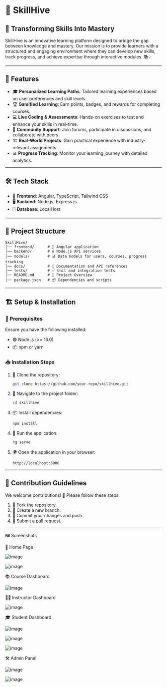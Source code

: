﻿# 🚀 SkillHive 

## 🌟 Transforming Skills Into Mastery

SkillHive is an innovative learning platform designed to bridge the gap between knowledge and mastery. Our mission is to provide learners with a structured and engaging environment where they can develop new skills, track progress, and achieve expertise through interactive modules. 📚💡

---

## 🎯 Features
- 🎓 **Personalized Learning Paths**: Tailored learning experiences based on user preferences and skill levels.
- 🏆 **Gamified Learning**: Earn points, badges, and rewards for completing courses.
- 💻 **Live Coding & Assessments**: Hands-on exercises to test and enhance your skills in real-time.
- 🤝 **Community Support**: Join forums, participate in discussions, and collaborate with peers.
- 🏗 **Real-World Projects**: Gain practical experience with industry-relevant assignments.
- 📊 **Progress Tracking**: Monitor your learning journey with detailed analytics.

---

## 🛠️ Tech Stack
- 🎨 **Frontend**: Angular, TypeScript, Tailwind CSS
- 🖥️ **Backend**: Node.js, Express.js
- 🗄️ **Database**: LocalHost

---

## 📂 Project Structure
```
SkillHive/
│── frontend/      # 🎨 Angular application
│── backend/       # ⚙️ Node.js API services
│── models/        # 📊 Data models for users, courses, progress tracking
│── docs/          # 📜 Documentation and API references
│── tests/         # ✅ Unit and integration tests
│── README.md      # 📖 Project Overview
│── package.json   # 📦 Dependencies and scripts
```

---

## 🏗️ Setup & Installation
### 🔧 Prerequisites
Ensure you have the following installed:
- 🟢 Node.js (>= 16.0)
- 📦 npm or yarn

### 📥 Installation Steps
1. 🔽 Clone the repository:
   ```bash
   git clone https://github.com/your-repo/skillhive.git
   ```
2. 📂 Navigate to the project folder:
   ```bash
   cd skillhive
   ```
3. 📦 Install dependencies:
   ```bash
   npm install
   ```

4. 🚀 Run the application:
   ```bash
   ng serve
   ```
5. 🌍 Open the application in your browser:
   ```
   http://localhost:3000
   ```

---

## 🤝 Contribution Guidelines
We welcome contributions! 🎉 Please follow these steps:
1. 🍴 Fork the repository.
2. 🌿 Create a new branch.
3. 💾 Commit your changes and push.
4. 🔄 Submit a pull request.

---

🖼️ Screenshots

🎨 Home Page

![image](https://github.com/user-attachments/assets/2466fd40-2ad0-40f9-9f12-c967200c42f9)

![image](https://github.com/user-attachments/assets/5fa252fc-094c-4f83-9856-f36c6d1273ae)

📚 Course Dashboard

![image](https://github.com/user-attachments/assets/d0f8b61d-d995-4fce-b2b6-c39f8ad4447b)

👨‍🏫 Instructor Dashboard

![image](https://github.com/user-attachments/assets/a10fcb81-4bbe-4662-99b2-c82104b5345e)

🎓 Student Dashboard

![image](https://github.com/user-attachments/assets/d1788417-14da-4eb7-8462-489ef5b4531a)

![image](https://github.com/user-attachments/assets/389db17c-1d33-432f-8916-34c4596bd601)

![image](https://github.com/user-attachments/assets/4855fe3c-1e7a-43ef-8653-d5d250084487)

🛠️ Admin Panel

![image](https://github.com/user-attachments/assets/d7ecb4e2-9bc4-4f0f-aecd-2e7e5a423e13)

![image](https://github.com/user-attachments/assets/562bd786-a696-4454-9cd6-90f83f3d45df)



